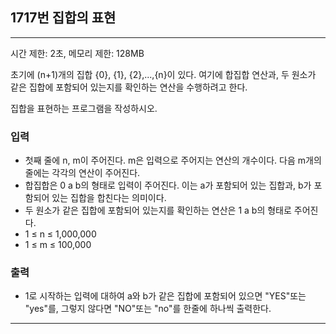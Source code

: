## 1717번 집합의 표현

---

시간 제한: 2초, 메모리 제한: 128MB

초기에 (n+1)개의 집합 {0}, {1}, {2},...,{n}이 있다. 여기에 합집합 연산과, 두 원소가 같은 집합에 포함되어 있는지를 확인하는 연산을 수행하려고 한다.

집합을 표현하는 프로그램을 작성하시오.

### 입력

- 첫째 줄에 n, m이 주어진다. m은 입력으로 주어지는 연산의 개수이다. 다음 m개의 줄에는 각각의 연산이 주어진다.
- 합집합은 0 a b의 형태로 입력이 주어진다. 이는 a가 포함되어 있는 집합과, b가 포함되어 있는 집합을 합친다는 의미이다.
- 두 원소가 같은 집합에 포함되어 있는지를 확인하는 연산은 1 a b의 형태로 주어진다.
- 1 ≤ n ≤ 1,000,000
- 1 ≤ m ≤ 100,000

### 출력

- 1로 시작하는 입력에 대하여 a와 b가 같은 집합에 포함되어 있으면 "YES"또는 "yes"를, 그렇지 않다면 "NO"또는 "no"를 한줄에 하나씩 출력한다.

---
~~~
~~~
